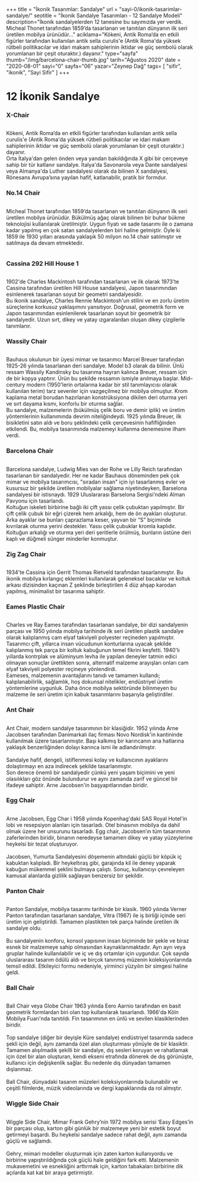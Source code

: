 +++
title = "İkonik Tasarımlar: Sandalye"
url = "sayi-0/ikonik-tasarimlar-sandalye/"
seotitle = "İkonik Sandalye Tasarımları - 12 Sandalye Modeli"
description="İkonik sandalyelerden 12 tanesine bu sayımızda yer verdik. Micheal Thonet tarafından 1859’da tasarlanan ve tanıtılan dünyanın ilk seri üretilen mobilya ürünüdür..."
aciklama="Kökeni, Antik Roma’da en etkili figürler tarafından kullanılan antik sella curulis'e (Antik Roma'da yüksek rütbeli politikacılar ve idari makam sahiplerinin iktidar ve güç sembolü olarak yorumlanan bir çeşit oturaktır.) dayanır."
type="sayfa"
thumb="/img/barcelona-chair-thumb.jpg"
tarih="Ağustos 2020"
date = "2020-08-01"
sayi="0"
sayfa="06"
yazar="Zeynep Dağ"
tags= [
    "sifir", "ikonik", "Sayi Sifir"
]
+++
<a href="/sayi-0/markut-etiketle/" id="next"></a>
<div class="container">
<h1>12 İkonik Sandalye</h1>
<div class="row">
    <div class="col-md-6">
        <h3>X-Chair</h3>
        <img class="img-fluid" src="/img/x-chair.jpg" alt=""><br>
       <p> Kökeni, Antik Roma’da en etkili figürler tarafından kullanılan antik sella curulis'e (Antik Roma'da yüksek rütbeli politikacılar ve idari makam sahiplerinin iktidar ve güç sembolü olarak yorumlanan bir çeşit oturaktır.) dayanır.
       <br> Orta İtalya'dan gelen önden veya yandan bakıldığında X gibi bir çerçeveye sahip bir tür katlanır sandalye.  İtalya'da Savonarola veya Dante sandalyesi veya Almanya'da Luther sandalyesi olarak da bilinen X sandalyesi, Rönesans Avrupa’sına yayılan hafif, katlanabilir, pratik bir formdur. </p>
    </div>
    <div class="col-md-6">
        <h3>No.14 Chair</h3>
        <img class="img-fluid" src="/img/thonet-no-14-chair.jpg" alt="">
       <p>Micheal Thonet tarafından 1859’da tasarlanan ve tanıtılan dünyanın ilk seri üretilen mobilya ürünüdür. Bükülmüş ağaç olarak bilinen bir buhar bükme teknolojisi kullanılarak üretilmiştir. Uygun fiyatı ve sade tasarımı ile o zamana kadar yapılmış en çok satan sandalyelerden biri haline gelmiştir. Öyle ki 1859 ile 1930 yılları arasında yaklaşık 50 milyon no.14 chair satılmıştır ve satılmaya da devam etmektedir.</p>
       <img class="img-fluid" src="/img/cabaret-chair-thonet.jpg" alt="">
    </div>
    <div class="col-md-6">
        <h3>Cassina 292 Hill House 1</h3>
        <img class="img-fluid" src="/img/292-Hill-House.jpg" alt="">
       <p>
        1902'de Charles Mackintosh tarafından tasarlanan ve ilk olarak 1973'te Cassina tarafından üretilen Hill House sandalyesi, Japon tasarımından esinlenerek tasarlanan soyut bir geometri sandalyesidir.
      <br>  Bu ikonik sandalye, Charles Rennie Mackintosh'un stilini ve en zorlu üretim süreçlerine korkusuz yaklaşımını yansıtıyor.  Doğrusal, geometrik form ve Japon tasarımından esinlenilerek tasarlanan soyut bir geometrik bir sandalyedir. Uzun sırt, dikey ve yatay ızgaralardan oluşan dikey çizgilerle tanımlanır.        
       </p>
    </div>
    <div class="col-md-6">
        <h3>Wassily Chair</h3>
        <img class="img-fluid" src="/img/wassily-chair-breuer.jpg" alt="">
       <p>
        Bauhaus okulunun bir üyesi mimar ve tasarımcı Marcel Breuer tarafından 1925-26 yılında tasarlanan deri sandalye. Model b3 olarak da bilinir. Ünlü ressam Wassily Kandinsky bu tasarıma hayran kalınca Breuer, ressam için de bir kopya yaptırır. Ürün bu şekilde ressamın ismiyle anılmaya başlar. Mid–century modern (1950'lerin ortalarına kadar bir stil tanımlayıcısı olarak kullanılan terim) tarz sevenler için vazgeçilmez bir mobilya olmuştur. Krom kaplama metal borudan hazırlanan konstrüksiyona dikilen deri oturma yeri ve sırt dayama kısmı, konforlu bir oturma sağlar.
       <br> Bu sandalye, malzemelerin (bükülmüş çelik boru ve demir iplik) ve üretim yöntemlerinin kullanımında devrim niteliğindeydi.  1925 yılında Breuer, ilk bisikletini satın aldı ve boru şeklindeki çelik çerçevesinin hafifliğinden etkilendi.  Bu, mobilya tasarımında malzemeyi kullanma denemesine ilham verdi.
     </p>
    </div>
    <div class="col-md-6">
        <h3>Barcelona Chair</h3>
        <img class="img-fluid" src="/img/barcelona-chair.jpg" alt="">
       <p>
        Barcelona sandalye, Ludwig Mies van der Rohe ve Lilly Reich tarafından tasarlanan bir sandalyedir. Her ne kadar Bauhaus döneminden pek çok mimar ve mobilya tasarımcısı, "sıradan insan" için iyi tasarlanmış evler ve kusursuz bir şekilde üretilen mobilyalar sağlama niyetindeyken, Barselona sandalyesi bir istisnaydı. 1929 Uluslararası Barselona Sergisi’ndeki Alman Pavyonu için tasarlandı.
     <br>   Koltuğun iskeleti birbirine bağlı iki çift yassı çelik çubuktan yapılmıştır. Bir çift çelik çubuk bir eğri çizerek hem arkalığı, hem de ön ayakları oluşturur. Arka ayaklar ise bunları çaprazlama keser, yayvan bir “S” biçiminde kıvrılarak oturma yerini destekler. Yassı çelik çubuklar kromla kaplıdır. Koltuğun arkalığı ve oturma yeri deri şeritlerle örülmüş, bunların üstüne deri kaplı ve düğmeli sünger minderler konmuştur.
    </p>
    </div>
    <div class="col-md-6">
        <h3>Zig Zag Chair</h3>
        <img class="img-fluid" src="/img/chair-zigzag.jpg" alt="">
       <p>
        1934'te Cassina için Gerrit Thomas Rietveld tarafından tasarlanmıştır. Bu ikonik mobilya kırlangıç eklemleri kullanılarak geleneksel bacaklar ve koltuk arkası dizisinden kaçınan Z şeklinde birleştirilen 4 düz ahşap karodan yapılmış, minimalist bir tasarıma sahiptir.
    </p>
    </div>
    <div class="col-md-6">
        <h3>Eames Plastic Chair</h3>
        <img class="img-fluid" src="/img/Charles-and-Ray-Eames-plastic-chair.jpg" alt="">
       <p>
        Charles ve Ray Eames tarafından tasarlanan sandalye, bir dizi sandalyenin parçası ve 1950 yılında mobilya tarihinde ilk seri üretilen plastik sandalye olarak kalıplanmış cam elyaf takviyeli polyester reçineden yapılmıştır. 
    <br>    Tasarımcı çift, yıllarca insan vücudunun konturlarına uyacak şekilde kalıplanmış tek parça bir koltuk kabuğunun temel fikrini keşfetti. 1940'lı yıllarda kontrplak ve alüminyum levha ile yapılan deneyler tatmin edici olmayan sonuçlar ürettikten sonra, alternatif malzeme arayışları onları cam elyaf takviyeli polyester reçineye yönlendirdi.
    <br>    Eameses, malzemenin avantajlarını tanıdı ve tamamen kullandı; kalıplanabilirlik, sağlamlık, hoş dokunsal nitelikler, endüstriyel üretim yöntemlerine uygunluk.  Daha önce mobilya sektöründe bilinmeyen bu malzeme ile seri üretim için kabuk tasarımlarını başarıyla geliştirdiler.          
    </p>
    </div>
    <div class="col-md-6">
        <h3>Ant Chair</h3>
        <img class="img-fluid" src="/img/fritz-hansen-ant-sedia.jpg" alt="">
       <p>
        Ant Chair, modern sandalye tasarımının bir klasiğidir. 1952 yılında Arne Jacobsen tarafından Danimarkalı ilaç firması Novo Nordisk'in kantininde kullanılmak üzere tasarlanmıştır. Başı kalkmış bir karıncanın ana hatlarına yaklaşık benzerliğinden dolayı karınca ismi ile adlandırılmıştır.
    <br><br>    Sandalye hafif, dengeli, istiflenmesi kolay ve kullanıcının ayaklarını dolaştırmayı en aza indirecek şekilde tasarlanmıştır.  
     <br>   Son derece önemli bir sandalyedir çünkü yeni yaşam biçimini ve yeni olasılıkları göz önünde bulundurur ve aynı zamanda zarif ve güncel bir ifadeye sahiptir. Arne Jacobsen'in başyapıtlarından biridir.
        </p>
    </div>
    <div class="col-md-6">
        <h3>Egg Chair</h3>
        <img class="img-fluid" src="/img/arne-jacobsen-egg-chair.jpg" alt="">
       <p>
       Arne Jacobsen, Egg Char i 1958 yılında Kopenhag'daki SAS Royal Hotel'in lobi ve resepsiyon alanları için tasarladı. Otel binasının mobilya da dahil olmak üzere her unsurunu tasarladı. Egg chair, Jacobsen’ın tüm tasarımının zaferlerinden biridir, binanın neredeyse tamamen dikey ve yatay yüzeylerine heykelsi bir tezat oluşturuyor. 
     <br><br>   Jacobsen, Yumurta Sandalyesini döşemenin altındaki güçlü bir köpük iç kabuktan kalıpladı. Bir heykeltıraş gibi, garajında kil ile deney yaparak kabuğun mükemmel şeklini bulmaya çalıştı. Sonuç, kullanıcıyı çevreleyen kamusal alanlarda gizlilik sağlayan benzersiz bir şekildir.
        </p>
    </div>
    <div class="col-md-6">
        <h3>Panton Chair</h3>
        <img class="img-fluid" src="/img/panton-chair.jpg" alt="">
       <p>
        Panton Sandalye, mobilya tasarımı tarihinde bir klasik. 1960 yılında Verner Panton tarafından tasarlanan sandalye, Vitra (1967) ile iş birliği içinde seri üretim için geliştirildi. Tamamen plastikten tek parça halinde üretilen ilk sandalye oldu.
     <br><br>   Bu sandalyenin konforu, konsol yapısının insan biçiminde bir şekle ve biraz esnek bir malzemeye sahip olmasından kaynaklanmaktadır. Ayrı ayrı veya gruplar halinde kullanılabilir ve iç ve dış ortamlar için uygundur. Çok sayıda uluslararası tasarım ödülü aldı ve birçok tanınmış müzenin koleksiyonlarında temsil edildi.  Etkileyici formu nedeniyle, yirminci yüzyılın bir simgesi haline geldi.        
    </p>
    </div>
    <div class="col-md-6">
        <h3>Ball Chair</h3>
        <img class="img-fluid" src="/img/vintage-egg-chair.jpg" alt="">
       <p>
        Ball Chair veya Globe Chair 1963 yılında Eero Aarnio tarafından en basit geometrik formlardan biri olan top kullanılarak tasarlandı. 1966'da Köln Mobilya Fuarı'nda tanıtıldı. Fin tasarımının en ünlü ve sevilen klasiklerinden biridir. 
     <br><br>   Top sandalye (diğer bir deyişle Küre sandalye) endüstriyel tasarımda sadece şekli için değil, aynı zamanda özel alan oluşturması yönüyle de bir klasiktir. Tamamen alışılmadık şekilli bir sandalye, dış sesleri koruyan ve rahatlamak için özel bir alan oluşturan, kendi ekseni etrafında dönerek de dış görünüşte, kullanıcı için değişkenlik sağlar. Bu nedenle dış dünyadan tamamen dışlanmaz.
      <br><br>  Ball Chair, dünyadaki tasarım müzeleri koleksiyonlarında bulunabilir ve çeşitli filmlerde, müzik videolarında ve dergi kapaklarında da rol almıştır.            
    </p>
    </div>
    <div class="col-md-6">
        <h3>Wiggle Side Chair</h3>
        <img class="img-fluid" src="/img/gehry-wiggle-chair.jpg" alt="">
       <p>
        Wiggle Side Chair, Mimar Frank Gehry’nin 1972 mobilya serisi ‘Easy Edges’in bir parçası olup, karton gibi günlük bir malzemeye yeni bir estetik boyut getirmeyi başardı. Bu heykelsi sandalye sadece rahat değil, aynı zamanda güçlü ve sağlamdı.
      <br><br>  Gehry, mimari modeller oluşturmak için zaten karton kullanıyordu ve birbirine yapıştırıldığında çok güçlü hale geldiğini fark etti. Malzemenin mukavemetini ve esnekliğini arttırmak için, karton tabakaları birbirine dik açılarda kat kat bir araya getirmiştir.        
    </p>
    </div>
</div>
</div>
